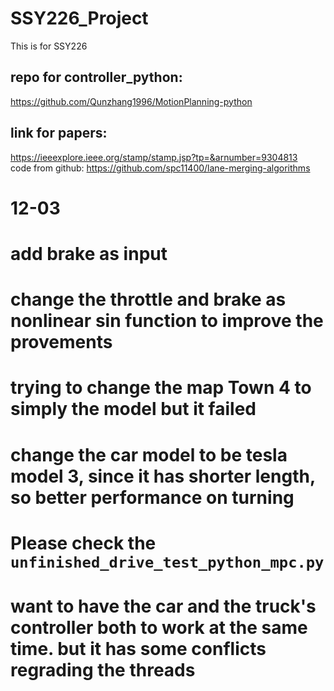 # SSY226_Project
This is for SSY226
## repo for controller_python:  
https://github.com/Qunzhang1996/MotionPlanning-python
## link for papers:
https://ieeexplore.ieee.org/stamp/stamp.jsp?tp=&arnumber=9304813  
code from github: https://github.com/spc11400/lane-merging-algorithms


# 12-03 
# add brake as input
# change the throttle and brake as nonlinear sin function to improve the provements 
# trying to change the map Town 4 to simply the model but it failed
# change the car model to be tesla model 3, since it has shorter length, so better performance on turning
# Please check the `unfinished_drive_test_python_mpc.py`
# want to have the car and the truck's controller both to work at the same time. but it has some conflicts regrading the threads